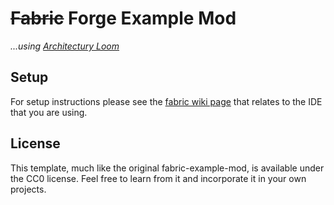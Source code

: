 # ~~Fabric~~ Forge Example Mod

*...using [Architectury Loom](https://github.com/architectury/forgified-fabric-loom)*

## Setup

For setup instructions please see the [fabric wiki page](https://fabricmc.net/wiki/tutorial:setup) that relates to the
IDE that you are using.

## License

This template, much like the original fabric-example-mod, is available under the CC0 license. Feel free to learn from it
and incorporate it in your own projects.

